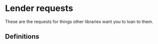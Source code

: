 # Lender requests

These are the requests for things other libraries want you to loan to them.

## Definitions
